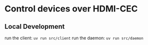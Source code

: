# Control devices over HDMI-CEC

## Local Development

run the client: `uv run src/client`
run the daemon: `uv run src/daemon`